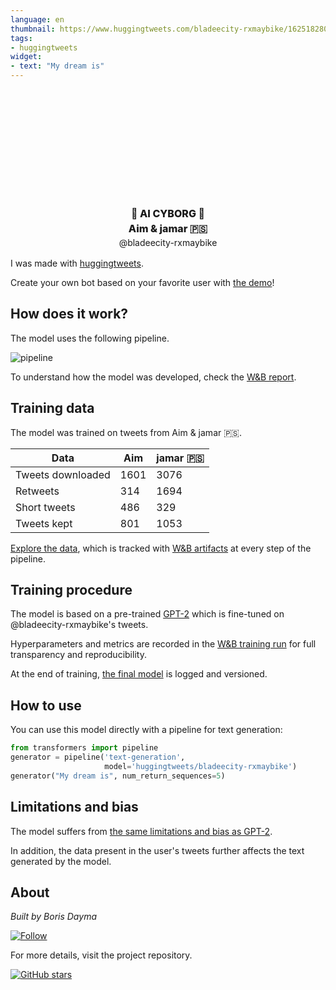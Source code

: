 ```yaml
---
language: en
thumbnail: https://www.huggingtweets.com/bladeecity-rxmaybike/1625182808703/predictions.png
tags:
- huggingtweets
widget:
- text: "My dream is"
---
```


<div class="inline-flex flex-col" style="line-height: 1.5;">
    <div class="flex">
        <div
			style="display:inherit; margin-left: 4px; margin-right: 4px; width: 92px; height:92px; border-radius: 50%; background-size: cover; background-image: url(&#39;https://pbs.twimg.com/profile_images/1406669132527976453/Sv0lEtmk_400x400.jpg&#39;)">
        </div>
        <div
            style="display:inherit; margin-left: 4px; margin-right: 4px; width: 92px; height:92px; border-radius: 50%; background-size: cover; background-image: url(&#39;https://pbs.twimg.com/profile_images/1409559937445990403/9bkJBvX9_400x400.jpg&#39;)">
        </div>
        <div
            style="display:none; margin-left: 4px; margin-right: 4px; width: 92px; height:92px; border-radius: 50%; background-size: cover; background-image: url(&#39;&#39;)">
        </div>
    </div>
    <div style="text-align: center; margin-top: 3px; font-size: 16px; font-weight: 800">🤖 AI CYBORG 🤖</div>
    <div style="text-align: center; font-size: 16px; font-weight: 800">Aim & jamar 🇵🇸</div>
    <div style="text-align: center; font-size: 14px;">@bladeecity-rxmaybike</div>
</div>

I was made with [huggingtweets](https://github.com/borisdayma/huggingtweets).

Create your own bot based on your favorite user with [the demo](https://colab.research.google.com/github/borisdayma/huggingtweets/blob/master/huggingtweets-demo.ipynb)!

## How does it work?

The model uses the following pipeline.

![pipeline](https://github.com/borisdayma/huggingtweets/blob/master/img/pipeline.png?raw=true)

To understand how the model was developed, check the [W&B report](https://wandb.ai/wandb/huggingtweets/reports/HuggingTweets-Train-a-Model-to-Generate-Tweets--VmlldzoxMTY5MjI).

## Training data

The model was trained on tweets from Aim & jamar 🇵🇸.

| Data | Aim | jamar 🇵🇸 |
| --- | --- | --- |
| Tweets downloaded | 1601 | 3076 |
| Retweets | 314 | 1694 |
| Short tweets | 486 | 329 |
| Tweets kept | 801 | 1053 |

[Explore the data](https://wandb.ai/wandb/huggingtweets/runs/26ts45fc/artifacts), which is tracked with [W&B artifacts](https://docs.wandb.com/artifacts) at every step of the pipeline.

## Training procedure

The model is based on a pre-trained [GPT-2](https://huggingface.co/gpt2) which is fine-tuned on @bladeecity-rxmaybike's tweets.

Hyperparameters and metrics are recorded in the [W&B training run](https://wandb.ai/wandb/huggingtweets/runs/1x5u2ho0) for full transparency and reproducibility.

At the end of training, [the final model](https://wandb.ai/wandb/huggingtweets/runs/1x5u2ho0/artifacts) is logged and versioned.

## How to use

You can use this model directly with a pipeline for text generation:

```python
from transformers import pipeline
generator = pipeline('text-generation',
                     model='huggingtweets/bladeecity-rxmaybike')
generator("My dream is", num_return_sequences=5)
```

## Limitations and bias

The model suffers from [the same limitations and bias as GPT-2](https://huggingface.co/gpt2#limitations-and-bias).

In addition, the data present in the user's tweets further affects the text generated by the model.

## About

*Built by Boris Dayma*

[![Follow](https://img.shields.io/twitter/follow/borisdayma?style=social)](https://twitter.com/intent/follow?screen_name=borisdayma)

For more details, visit the project repository.

[![GitHub stars](https://img.shields.io/github/stars/borisdayma/huggingtweets?style=social)](https://github.com/borisdayma/huggingtweets)
